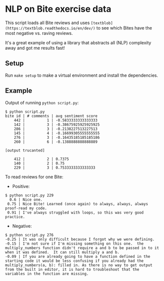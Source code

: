 # NLP on Bite exercise data

This script loads all Bite reviews and uses `[textblob](https://textblob.readthedocs.io/en/dev/)` to see which Bites have the most negative vs. raving reviews.

It's a great example of using a library that abstracts all (NLP) complexity away and got me results fast!

## Setup

Run `make setup` to make a virtual environment and install the dependencies.

## Example

Output of running `python script.py`:

```
$ python script.py
bite id | # comments | avg sentiment score
    442 |          1 | -0.5833333333333333
    142 |          3 | -0.38675925925925925
    286 |          3 | -0.2138227513227513
    145 |          4 | -0.16699305555555555
    276 |          3 | -0.16435185185185186
    260 |          6 | -0.1388888888888889

[output trucanted]

    412 |          2 | 0.7375
    140 |          2 | 0.75
    229 |          3 | 0.7533333333333333
```

To read reviews for one Bite:

- Positive:

```
$ python script.py 229
  0.6 | Nice one.
 0.75 | Nice Bite! Learned (once again) to always, always, always proof-read my code.
 0.91 | I've always struggled with loops, so this was very good practice.
 ```
- Negative:

```
$ python script.py 276
-0.25 | It was only difficult because I forgot why we were defining.
-0.15 | I'm not sure if I'm missing something on this one.  the multiply_numbers function didn't require a and b to be passed in to it when it was defined.  It can still multiply a and b.
-0.09 | If you are already going to have a function defined in the starting code it would be less confusing if you already had the multiply_numbers(a, b): filled in. As there is no way to get output from the built in editor, it is hard to troubleshoot that the variables in the function are missing.
```
